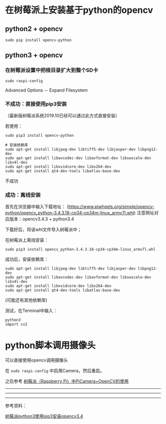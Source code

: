 # 在树莓派上安装基于python的opencv 

## python2 + opencv
```
sudo pip install opencv-python
```


## python3 + opencv

### 在树莓派设置中把根目录扩大到整个SD卡
```
sudo raspi-config
```
Advanced Options -- Expand Filesystem

### 不成功：直接使用pip3安装
（最新版树莓派系统2019.10已经可以通过此方式直接安装）

若使用：
```
sudo pip3 install opencv-python

# 安装依赖库
sudo apt-get install libjpeg-dev libtiff5-dev libjasper-dev libpng12-dev
sudo apt-get install libavcodec-dev libavformat-dev libswscale-dev libv4l-dev
sudo apt-get install libxvidcore-dev libx264-dev
sudo apt-get install qt4-dev-tools libatlas-base-dev
``` 
不成功

### 成功：离线安装
首先在浏览器中输入下载地址：
(https://www.piwheels.org/simple/opencv-python/opencv_python-3.4.3.18-cp34-cp34m-linux_armv7l.whl)
注意网址对应版本：opencv3.4.3 + python3.4

下载好后，将该whl文件导入树莓派中；

在树莓派上离线安装：
```
sudo pip3 install opencv_python-3.4.3.18-cp34-cp34m-linux_armv7l.whl
```

成功后，安装依赖库：
```
sudo apt-get install libjpeg-dev libtiff5-dev libjasper-dev libpng12-dev
sudo apt-get install libavcodec-dev libavformat-dev libswscale-dev libv4l-dev
sudo apt-get install libxvidcore-dev libx264-dev
sudo apt-get install qt4-dev-tools libatlas-base-dev
```
(可能还有其他依赖库)

测试，在Terminal中输入：
```
python3
import cv2
```

# python脚本调用摄像头
可以直接使用opencv调用摄像头

在 ```sudo raspi-config``` 中启用Camera，然后重启。

之后参考 [树莓派（Raspberry Pi）中PiCamera+OpenCV的使用](https://blog.csdn.net/u012005313/article/details/70244747#C0)

***
***
***
参考资料：

[树莓派python3使用pip3安装opencv3.4](https://blog.csdn.net/weixin_42834671/article/details/100620865)